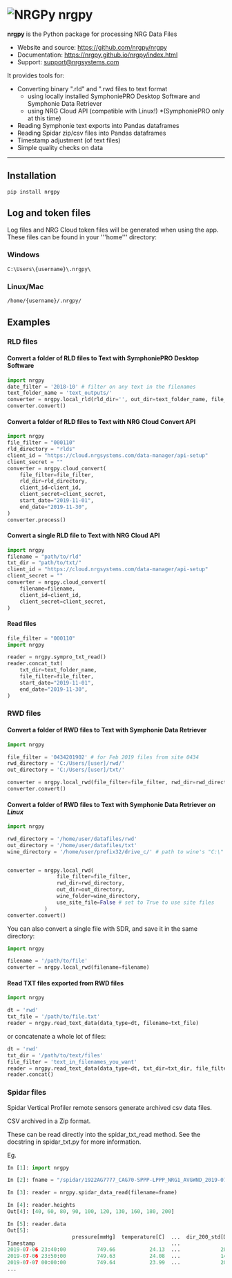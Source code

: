 # ![NRGPy](https://www.gravatar.com/avatar/6282094b092c756acc9f7552b164edfe?s=24) nrgpy

**nrgpy** is the Python package for processing NRG Data Files

- Website and source: https://github.com/nrgpy/nrgpy
- Documentation: https://nrgpy.github.io/nrgpy/index.html
- Support: support@nrgsystems.com

It provides tools for:

- Converting binary ".rld" and ".rwd files to text format
    - using locally installed SymphoniePRO Desktop Software and Symphonie Data Retriever
    - using NRG Cloud API (compatible with Linux!) *(SymphoniePRO only at this time)
- Reading Symphonie text exports into Pandas dataframes
- Reading Spidar zip/csv files into Pandas dataframes
- Timestamp adjustment (of text files)
- Simple quality checks on data

***
## Installation

    pip install nrgpy


## Log and token files

Log files and NRG Cloud token files will be generated when using the app. These files can be found
in your '''home''' directory:

### Windows

```C:\Users\{username}\.nrgpy\```

### Linux/Mac

```/home/{username}/.nrgpy/```

## Examples

### RLD files

#### Convert a folder of RLD files to Text with SymphoniePRO Desktop Software

```python
import nrgpy
date_filter = '2018-10' # filter on any text in the filenames
text_folder_name = 'text_outputs/'
converter = nrgpy.local_rld(rld_dir='', out_dir=text_folder_name, file_filter=date_filter)
converter.convert()
```

#### Convert a folder of RLD files to Text with NRG Cloud Convert API

```python
import nrgpy
file_filter = "000110"
rld_directory = "rlds"
client_id = "https://cloud.nrgsystems.com/data-manager/api-setup"
client_secret = ""
converter = nrgpy.cloud_convert(
    file_filter=file_filter, 
    rld_dir=rld_directory, 
    client_id=client_id,
    client_secret=client_secret,
    start_date="2019-11-01",
    end_date="2019-11-30",
)
converter.process()
```

#### Convert a single RLD file to Text with NRG Cloud API
```python
import nrgpy
filename = "path/to/rld"
txt_dir = "path/to/txt/"
client_id = "https://cloud.nrgsystems.com/data-manager/api-setup"
client_secret = ""
converter = nrgpy.cloud_convert(
    filename=filename, 
    client_id=client_id,
    client_secret=client_secret,
)
```

#### Read files
```python
file_filter = "000110"
import nrgpy

reader = nrgpy.sympro_txt_read()
reader.concat_txt(
    txt_dir=text_folder_name, 
    file_filter=file_filter, 
    start_date="2019-11-01",
    end_date="2019-11-30",
)
```


### RWD files

#### Convert a folder of RWD files to Text with Symphonie Data Retriever
```python
import nrgpy

file_filter = '0434201902' # for Feb 2019 files from site 0434
rwd_directory = 'C:/Users/[user]/rwd/'
out_directory = 'C:/Users/[user]/txt/'

converter = nrgpy.local_rwd(file_filter=file_filter, rwd_dir=rwd_directory, out_dir=out_directory)
converter.convert()
```

#### Convert a folder of RWD files to Text with Symphonie Data Retriever _on Linux_
```python
import nrgpy

rwd_directory = '/home/user/datafiles/rwd'
out_directory = '/home/user/datafiles/txt'
wine_directory = '/home/user/prefix32/drive_c/' # path to wine's "C:\" drive


converter = nrgpy.local_rwd(
                file_filter=file_filter, 
                rwd_dir=rwd_directory, 
                out_dir=out_directory,
                wine_folder=wine_directory,
                use_site_file=False # set to True to use site files
            )
converter.convert()
```


You can also convert a single file with SDR, and save it in the same directory:

```python
import nrgpy

filename = '/path/to/file'
converter = nrgpy.local_rwd(filename=filename)
```

#### Read TXT files exported from RWD files

```python
import nrgpy

dt = 'rwd'
txt_file = '/path/to/file.txt'
reader = nrgpy.read_text_data(data_type=dt, filename=txt_file)
```

or concatenate a whole lot of files:

```python
dt = 'rwd'
txt_dir = '/path/to/text/files'
file_filter = 'text_in_filenames_you_want'
reader = nrgpy.read_text_data(data_type=dt, txt_dir=txt_dir, file_filter=file_filter)
reader.concat()
```


### Spidar files
Spidar Vertical Profiler remote sensors generate archived csv data files.

 CSV archived in a Zip format.

These can be read directly into the spidar_txt_read method. See the docstring in 
spidar_txt.py for more information.

Eg.
``` python
In [1]: import nrgpy

In [2]: fname = "/spidar/1922AG7777_CAG70-SPPP-LPPP_NRG1_AVGWND_2019-07-07_1.zip"                            

In [3]: reader = nrgpy.spidar_data_read(filename=fname)                                                                              

In [4]: reader.heights                                                                                                         
Out[4]: [40, 60, 80, 90, 100, 120, 130, 160, 180, 200]

In [5]: reader.data                                                                                                            
Out[5]: 
                     pressure[mmHg]  temperature[C]  ...  dir_200_std[Deg]  wind_measure_200_quality[%]
Timestamp                                            ...                                               
2019-07-06 23:40:00          749.66           24.13  ...             28.77                           68
2019-07-06 23:50:00          749.63           24.08  ...             14.31                            0
2019-07-07 00:00:00          749.64           23.99  ...             20.59                            0
...
```
